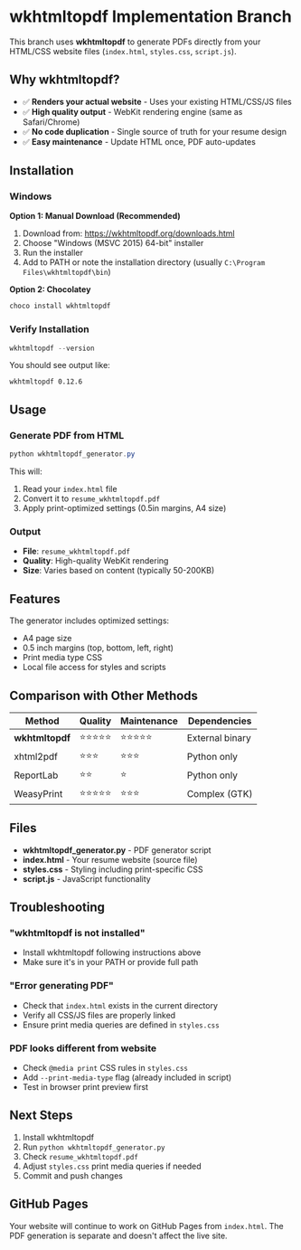 # wkhtmltopdf Implementation Branch

This branch uses **wkhtmltopdf** to generate PDFs directly from your HTML/CSS website files (`index.html`, `styles.css`, `script.js`).

## Why wkhtmltopdf?

- ✅ **Renders your actual website** - Uses your existing HTML/CSS/JS files
- ✅ **High quality output** - WebKit rendering engine (same as Safari/Chrome)
- ✅ **No code duplication** - Single source of truth for your resume design
- ✅ **Easy maintenance** - Update HTML once, PDF auto-updates

## Installation

### Windows

**Option 1: Manual Download (Recommended)**
1. Download from: https://wkhtmltopdf.org/downloads.html
2. Choose "Windows (MSVC 2015) 64-bit" installer
3. Run the installer
4. Add to PATH or note the installation directory (usually `C:\Program Files\wkhtmltopdf\bin`)

**Option 2: Chocolatey**
```powershell
choco install wkhtmltopdf
```

### Verify Installation

```powershell
wkhtmltopdf --version
```

You should see output like:
```
wkhtmltopdf 0.12.6
```

## Usage

### Generate PDF from HTML

```powershell
python wkhtmltopdf_generator.py
```

This will:
1. Read your `index.html` file
2. Convert it to `resume_wkhtmltopdf.pdf`
3. Apply print-optimized settings (0.5in margins, A4 size)

### Output

- **File**: `resume_wkhtmltopdf.pdf`
- **Quality**: High-quality WebKit rendering
- **Size**: Varies based on content (typically 50-200KB)

## Features

The generator includes optimized settings:
- A4 page size
- 0.5 inch margins (top, bottom, left, right)
- Print media type CSS
- Local file access for styles and scripts

## Comparison with Other Methods

| Method | Quality | Maintenance | Dependencies |
|--------|---------|-------------|--------------|
| **wkhtmltopdf** | ⭐⭐⭐⭐⭐ | ⭐⭐⭐⭐⭐ | External binary |
| xhtml2pdf | ⭐⭐⭐ | ⭐⭐⭐ | Python only |
| ReportLab | ⭐⭐ | ⭐ | Python only |
| WeasyPrint | ⭐⭐⭐⭐⭐ | ⭐⭐⭐ | Complex (GTK) |

## Files

- **wkhtmltopdf_generator.py** - PDF generator script
- **index.html** - Your resume website (source file)
- **styles.css** - Styling including print-specific CSS
- **script.js** - JavaScript functionality

## Troubleshooting

### "wkhtmltopdf is not installed"
- Install wkhtmltopdf following instructions above
- Make sure it's in your PATH or provide full path

### "Error generating PDF"
- Check that `index.html` exists in the current directory
- Verify all CSS/JS files are properly linked
- Ensure print media queries are defined in `styles.css`

### PDF looks different from website
- Check `@media print` CSS rules in `styles.css`
- Add `--print-media-type` flag (already included in script)
- Test in browser print preview first

## Next Steps

1. Install wkhtmltopdf
2. Run `python wkhtmltopdf_generator.py`
3. Check `resume_wkhtmltopdf.pdf`
4. Adjust `styles.css` print media queries if needed
5. Commit and push changes

## GitHub Pages

Your website will continue to work on GitHub Pages from `index.html`. The PDF generation is separate and doesn't affect the live site.
